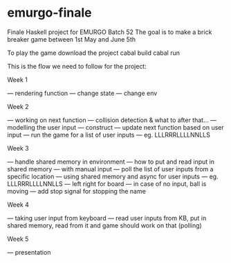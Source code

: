 # emurgo-finale
Finale Haskell project for EMURGO Batch 52
The goal is to make a brick breaker game between 1st May and June 5th

To play the game
download the project
cabal build
cabal run

This is the flow we need to follow for the project:

Week 1 

— rendering function 
— change state
— change env

Week 2

— working on next function — collision detection & what to after that…
—  modelling the user input — construct — update next function based on user input
— run the game for a list of user inputs — eg. LLLRRRLLLLNNLLS


Week 3

— handle shared memory in environment 
— how to put and read input in shared memory — with manual input
— poll the list of user inputs from a specific location — using shared memory and async for user inputs — eg. LLLRRRLLLLNNLLS
— left right for board
— in case of no input, ball is moving
— add stop signal for stopping the name

Week 4 

— taking user input from keyboard
—  read user inputs from KB, put in shared memory, read from it and game should work on that (polling)

Week 5

— presentation


